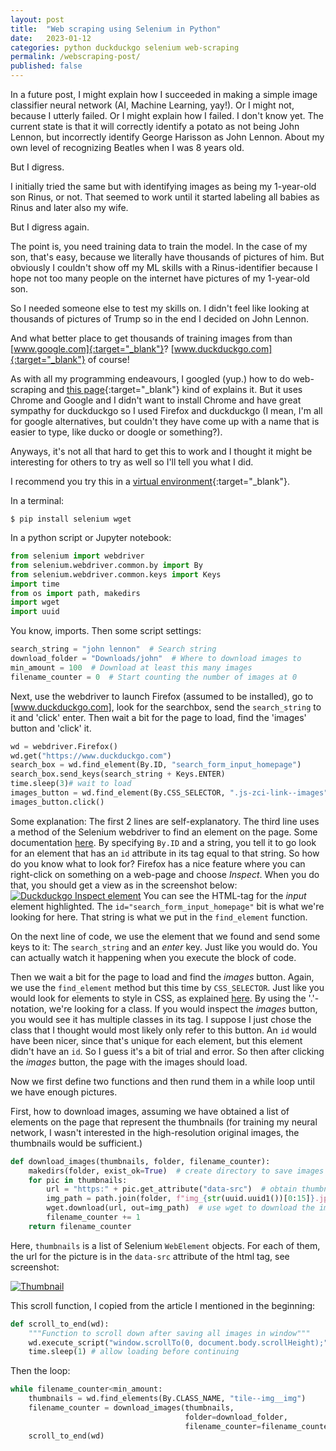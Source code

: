 ```yaml
---
layout: post
title:  "Web scraping using Selenium in Python"
date:   2023-01-12
categories: python duckduckgo selenium web-scraping
permalink: /webscraping-post/
published: false
---
```

In a future post, I might explain how I succeeded in making a simple image classifier neural network
 (AI, Machine Learning, yay!). Or I might not, because I utterly failed. Or I might explain
 how I failed. I don't know yet. The current state is that it will correctly identify a
 potato as not being John Lennon, but incorrectly identify George Harisson as John Lennon.
 About my own level of recognizing Beatles when I was 8 years old.

 But I digress.

 I initially tried the same but with identifying images as being my 1-year-old son Rinus, or not.
That seemed to work until it started labeling all babies as Rinus and later also my wife.

But I digress again.

The point is, you need training data to train the model. In the case of my son, that's easy,
because we literally have thousands of pictures of him. But obviously I couldn't show off
my ML skills with a Rinus-identifier because I hope not too many people on the internet
have pictures of my 1-year-old son.

So I needed someone else to test my skills on. I didn't feel like looking at thousands of
pictures of Trump so in the end I decided on John Lennon.

And what better place to get thousands of training images from than [www.google.com]{:target="_blank"}?
[www.duckduckgo.com]{:target="_blank"} of course!

As with all my programming endeavours, I googled (yup.) how to do web-scraping and [this page][towards]{:target="_blank"}
kind of explains it. But it uses Chrome and Google and I didn't want to install Chrome
and have great sympathy for duckduckgo so I used Firefox and duckduckgo (I mean, I'm all
for google alternatives, but couldn't they have come up with a name that is easier to type,
like ducko or doogle or something?).

Anyways, it's not all that hard to get this to work and I thought it might be interesting for
others to try as well so I'll tell you what I did.

I recommend you try this in a [virtual environment][venv]{:target="_blank"}.

In a terminal:

    $ pip install selenium wget

In a python script or Jupyter notebook:

```python
from selenium import webdriver
from selenium.webdriver.common.by import By
from selenium.webdriver.common.keys import Keys
import time
from os import path, makedirs
import wget
import uuid
```

You know, imports.
Then some script settings:

```python
search_string = "john lennon"  # Search string
download_folder = "Downloads/john"  # Where to download images to
min_amount = 100  # Download at least this many images
filename_counter = 0  # Start counting the number of images at 0
```

Next, use the webdriver to launch Firefox (assumed to be installed), go to [www.duckduckgo.com],
look for the searchbox, send the `search_string` to it and 'click' enter. Then wait a bit
for the page to load, find the 'images' button and 'click' it.

```python
wd = webdriver.Firefox()
wd.get("https://www.duckduckgo.com")
search_box = wd.find_element(By.ID, "search_form_input_homepage")
search_box.send_keys(search_string + Keys.ENTER)
time.sleep(3)# wait to load
images_button = wd.find_element(By.CSS_SELECTOR, ".js-zci-link--images")
images_button.click()
```

Some explanation: The first 2 lines are self-explanatory. The third line uses a method of
the Selenium webdriver to find an element on the page. Some documentation [here][find-element].
By specifying `By.ID` and a string, you tell it to go look for an element that has an `id`
attribute in its tag equal to that string. So how do you know what to look for?
Firefox has a nice feature where you can right-click on something on a web-page and choose *Inspect*.
When you do that, you should get a view as in the screenshot below:
[![Duckduckgo Inspect element](/assets/img/duckduckgo_inspect.png)](/assets/img/duckduckgo_inspect.png)
You can see the HTML-tag for the *input* element highlighted. The `id="search_form_input_homepage"` bit
is what we're looking for here. That string is what we put in the `find_element` function.

On the next line of code, we use the element that we found and send some keys to it: The `search_string`
and an *enter* key. Just like you would do. You can actually watch it happening when you execute
the block of code.

Then we wait a bit for the page to load and find the *images* button. Again, we use the `find_element`
method but this time by `CSS_SELECTOR`. Just like you would look for elements to style in CSS, as explained [here][css].
By using the '.'-notation, we're looking for a class.
If you would inspect the *images* button, you would see it has multiple classes in its tag. I suppose
I just chose the class that I thought would most likely only refer to this button. An `id` would
have been nicer, since that's unique for each element, but this element didn't have an `id`. So 
I guess it's a bit of trial and error.
So then after clicking the *images* button, the page with the images should load.

Now we first define two functions and then rund them in a while loop until we have enough
pictures.

First, how to download images, assuming we have obtained a list of elements on the page
that represent the thumbnails (for training my neural network, I wasn't interested in the 
high-resolution original images, the thumbnails would be sufficient.)

```python
def download_images(thumbnails, folder, filename_counter):
    makedirs(folder, exist_ok=True)  # create directory to save images
    for pic in thumbnails:
        url = "https:" + pic.get_attribute("data-src")  # obtain thumbnail url
        img_path = path.join(folder, f"img_{str(uuid.uuid1())[0:15]}.jpg")
        wget.download(url, out=img_path)  # use wget to download the image
        filename_counter += 1
    return filename_counter
```

Here, `thumbnails` is a list of Selenium `WebElement` objects. For each of them,
the url for the picture is in the `data-src` attribute of the html tag, see screenshot:

[![Thumbnail](/assets/img/duckduckgo_img_search.png)](/assets/img/duckduckgo_img_search.png)

This scroll function, I copied from the article I mentioned in the beginning:

```python
def scroll_to_end(wd):
    """Function to scroll down after saving all images in window"""
    wd.execute_script("window.scrollTo(0, document.body.scrollHeight);")
    time.sleep(1) # allow loading before continuing
```

Then the loop:

```python
while filename_counter<min_amount:
    thumbnails = wd.find_elements(By.CLASS_NAME, "tile--img__img")
    filename_counter = download_images(thumbnails,
                                       folder=download_folder,
                                       filename_counter=filename_counter)
    scroll_to_end(wd)
```

[towards]: https://towardsdatascience.com/image-scraping-with-python-a96feda8af2d
[www.google.com]: www.google.com
[www.duckduckgo.com]: www.duckduckgo.com
[venv]: https://docs.python.org/3/library/venv.html
[find-element]: https://www.selenium.dev/documentation/webdriver/elements/finders/
[css]: https://www.w3schools.com/cssref/css_selectors.php